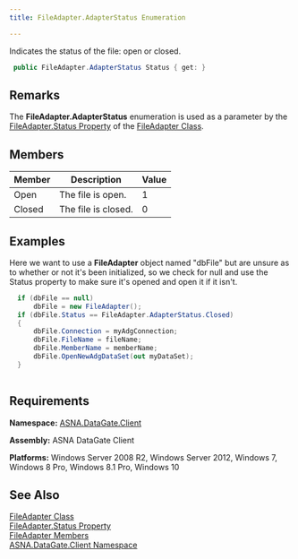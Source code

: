 ```yaml
---
title: FileAdapter.AdapterStatus Enumeration

---
```


Indicates the status of the file: open or closed. 

```cs
 public FileAdapter.AdapterStatus Status { get: }
```

## Remarks

The **FileAdapter.AdapterStatus** enumeration is used as a parameter by the [ FileAdapter.Status Property](file-adapter-class-status-property.html) of the [FileAdapter Class](file-adapter-class.html).
## Members



| Member | Description | Value |
| ---- | ---- | ---- |
| Open | The file is open. | 1 |
| Closed | The file is closed. | 0 |



## Examples

Here we want to use a **FileAdapter** object named "dbFile" but are unsure as to whether or not it's been initialized, so we check for null and use the Status property to make sure it's opened and open it if it isn't.

```cs 
  if (dbFile == null)
      dbFile = new FileAdapter();
  if (dbFile.Status == FileAdapter.AdapterStatus.Closed)
  {
      dbFile.Connection = myAdgConnection;
      dbFile.FileName = fileName;
      dbFile.MemberName = memberName;
      dbFile.OpenNewAdgDataSet(out myDataSet);
  }
  
```


## Requirements

**Namespace:** [ASNA.DataGate.Client](datagate-client-namespace.html) 

**Assembly:** ASNA DataGate Client

**Platforms:** Windows Server 2008 R2, Windows Server 2012, Windows 7, Windows 8 Pro, Windows 8.1 Pro, Windows 10
## See Also


[FileAdapter Class](file-adapter-class.html)
      <br />
[FileAdapter.Status Property](file-adapter-class-status-property.html) <br />[FileAdapter Members](file-adapter-members.html) <br />[ASNA.DataGate.Client Namespace](datagate-client-namespace.html)  

